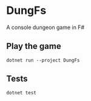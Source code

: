 # DungFs

A console dungeon game in F#

## Play the game

`dotnet run --project DungFs`

## Tests

`dotnet test`